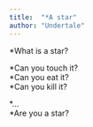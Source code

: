 ```yaml
---
title:  "*A star"
author: "Undertale"
---
```

*What is a star?

*Can you touch it?  
*Can you eat it?  
*Can you kill it?  

*...  
*Are you a star?